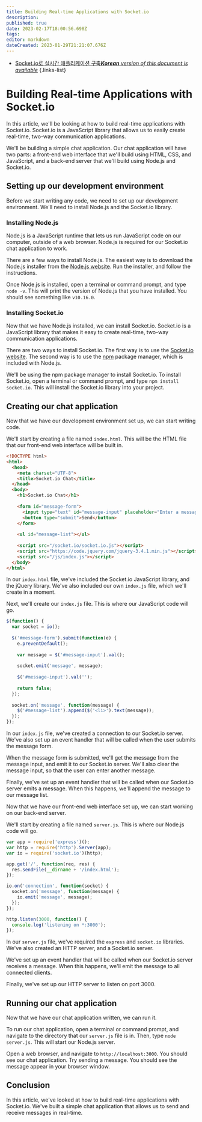 ```yaml
---
title: Building Real-time Applications with Socket.io
description: 
published: true
date: 2023-02-17T18:00:56.698Z
tags: 
editor: markdown
dateCreated: 2023-01-29T21:21:07.676Z
---
```


- [Socket.io로 실시간 애플리케이션 구축***Korean** version of this document is available*](/ko/Knowledge-base/Backend/building-real-time-applications-with-socket-io)
{.links-list}


# Building Real-time Applications with Socket.io

In this article, we'll be looking at how to build real-time applications with Socket.io. Socket.io is a JavaScript library that allows us to easily create real-time, two-way communication applications.

We'll be building a simple chat application. Our chat application will have two parts: a front-end web interface that we'll build using HTML, CSS, and JavaScript, and a back-end server that we'll build using Node.js and Socket.io.

## Setting up our development environment

Before we start writing any code, we need to set up our development environment. We'll need to install Node.js and the Socket.io library.

### Installing Node.js

Node.js is a JavaScript runtime that lets us run JavaScript code on our computer, outside of a web browser. Node.js is required for our Socket.io chat application to work.

There are a few ways to install Node.js. The easiest way is to download the Node.js installer from the [Node.js website](https://nodejs.org/en/). Run the installer, and follow the instructions.

Once Node.js is installed, open a terminal or command prompt, and type `node -v`. This will print the version of Node.js that you have installed. You should see something like `v10.16.0`.

### Installing Socket.io

Now that we have Node.js installed, we can install Socket.io. Socket.io is a JavaScript library that makes it easy to create real-time, two-way communication applications.

There are two ways to install Socket.io. The first way is to use the [Socket.io website](https://socket.io/). The second way is to use the [npm](https://www.npmjs.com/) package manager, which is included with Node.js.

We'll be using the npm package manager to install Socket.io. To install Socket.io, open a terminal or command prompt, and type `npm install socket.io`. This will install the Socket.io library into your project.

## Creating our chat application

Now that we have our development environment set up, we can start writing code.

We'll start by creating a file named `index.html`. This will be the HTML file that our front-end web interface will be built in.

```html
<!DOCTYPE html>
<html>
  <head>
    <meta charset="UTF-8">
    <title>Socket.io Chat</title>
  </head>
  <body>
    <h1>Socket.io Chat</h1>
    
    <form id="message-form">
      <input type="text" id="message-input" placeholder="Enter a message...">
      <button type="submit">Send</button>
    </form>
    
    <ul id="message-list"></ul>
    
    <script src="/socket.io/socket.io.js"></script>
    <script src="https://code.jquery.com/jquery-3.4.1.min.js"></script>
    <script src="/js/index.js"></script>
  </body>
</html>
```

In our `index.html` file, we've included the Socket.io JavaScript library, and the jQuery library. We've also included our own `index.js` file, which we'll create in a moment.

Next, we'll create our `index.js` file. This is where our JavaScript code will go.

```js
$(function() {
  var socket = io();
  
  $('#message-form').submit(function(e) {
    e.preventDefault();
    
    var message = $('#message-input').val();
    
    socket.emit('message', message);
    
    $('#message-input').val('');
    
    return false;
  });
  
  socket.on('message', function(message) {
    $('#message-list').append($('<li>').text(message));
  });
});
```

In our `index.js` file, we've created a connection to our Socket.io server. We've also set up an event handler that will be called when the user submits the message form.

When the message form is submitted, we'll get the message from the message input, and emit it to our Socket.io server. We'll also clear the message input, so that the user can enter another message.

Finally, we've set up an event handler that will be called when our Socket.io server emits a message. When this happens, we'll append the message to our message list.

Now that we have our front-end web interface set up, we can start working on our back-end server.

We'll start by creating a file named `server.js`. This is where our Node.js code will go.

```js
var app = require('express')();
var http = require('http').Server(app);
var io = require('socket.io')(http);

app.get('/', function(req, res) {
  res.sendFile(__dirname + '/index.html');
});

io.on('connection', function(socket) {
  socket.on('message', function(message) {
    io.emit('message', message);
  });
});

http.listen(3000, function() {
  console.log('listening on *:3000');
});
```

In our `server.js` file, we've required the `express` and `socket.io` libraries. We've also created an HTTP server, and a Socket.io server.

We've set up an event handler that will be called when our Socket.io server receives a message. When this happens, we'll emit the message to all connected clients.

Finally, we've set up our HTTP server to listen on port 3000.

## Running our chat application

Now that we have our chat application written, we can run it.

To run our chat application, open a terminal or command prompt, and navigate to the directory that our `server.js` file is in. Then, type `node server.js`. This will start our Node.js server.

Open a web browser, and navigate to `http://localhost:3000`. You should see our chat application. Try sending a message. You should see the message appear in your browser window.

## Conclusion

In this article, we've looked at how to build real-time applications with Socket.io. We've built a simple chat application that allows us to send and receive messages in real-time.